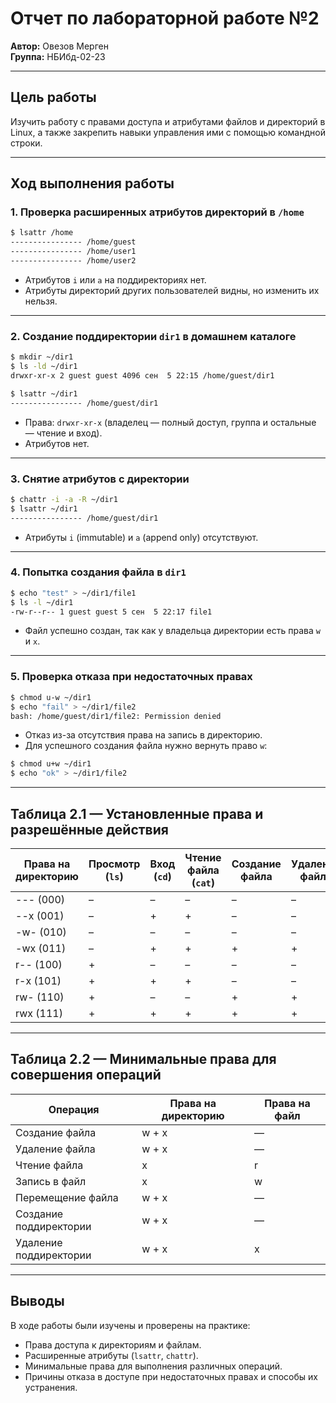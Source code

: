 # Отчет по лабораторной работе №2
**Автор:** Овезов Мерген  
**Группа:** НБИбд-02-23  

---

## Цель работы
Изучить работу с правами доступа и атрибутами файлов и директорий в Linux, а также закрепить навыки управления ими с помощью командной строки.

---

## Ход выполнения работы

### 1. Проверка расширенных атрибутов директорий в `/home`
```bash
$ lsattr /home
---------------- /home/guest
---------------- /home/user1
---------------- /home/user2
```
- Атрибутов `i` или `a` на поддиректориях нет.
- Атрибуты директорий других пользователей видны, но изменить их нельзя.

---

### 2. Создание поддиректории `dir1` в домашнем каталоге
```bash
$ mkdir ~/dir1
$ ls -ld ~/dir1
drwxr-xr-x 2 guest guest 4096 сен  5 22:15 /home/guest/dir1

$ lsattr ~/dir1
---------------- /home/guest/dir1
```
- Права: `drwxr-xr-x` (владелец — полный доступ, группа и остальные — чтение и вход).
- Атрибутов нет.

---

### 3. Снятие атрибутов с директории
```bash
$ chattr -i -a -R ~/dir1
$ lsattr ~/dir1
---------------- /home/guest/dir1
```
- Атрибуты `i` (immutable) и `a` (append only) отсутствуют.

---

### 4. Попытка создания файла в `dir1`
```bash
$ echo "test" > ~/dir1/file1
$ ls -l ~/dir1
-rw-r--r-- 1 guest guest 5 сен  5 22:17 file1
```
- Файл успешно создан, так как у владельца директории есть права `w` и `x`.

---

### 5. Проверка отказа при недостаточных правах
```bash
$ chmod u-w ~/dir1
$ echo "fail" > ~/dir1/file2
bash: /home/guest/dir1/file2: Permission denied
```
- Отказ из-за отсутствия права на запись в директорию.
- Для успешного создания файла нужно вернуть право `w`:
```bash
$ chmod u+w ~/dir1
$ echo "ok" > ~/dir1/file2
```

---

## Таблица 2.1 — Установленные права и разрешённые действия

| Права на директорию | Просмотр (`ls`) | Вход (`cd`) | Чтение файла (`cat`) | Создание файла | Удаление файла |
|---------------------|-----------------|-------------|----------------------|----------------|----------------|
| --- (000)           | –               | –           | –                    | –              | –              |
| --x (001)           | –               | +           | +                    | –              | –              |
| -w- (010)           | –               | –           | –                    | –              | –              |
| -wx (011)           | –               | +           | +                    | +              | +              |
| r-- (100)           | +               | –           | –                    | –              | –              |
| r-x (101)           | +               | +           | +                    | –              | –              |
| rw- (110)           | +               | –           | –                    | +              | +              |
| rwx (111)           | +               | +           | +                    | +              | +              |

---

## Таблица 2.2 — Минимальные права для совершения операций

| Операция                | Права на директорию | Права на файл |
|-------------------------|---------------------|---------------|
| Создание файла          | w + x               | —             |
| Удаление файла          | w + x               | —             |
| Чтение файла            | x                   | r             |
| Запись в файл           | x                   | w             |
| Перемещение файла       | w + x               | —             |
| Создание поддиректории  | w + x               | —             |
| Удаление поддиректории  | w + x               | x             |

---

## Выводы
В ходе работы были изучены и проверены на практике:
- Права доступа к директориям и файлам.
- Расширенные атрибуты (`lsattr`, `chattr`).
- Минимальные права для выполнения различных операций.
- Причины отказа в доступе при недостаточных правах и способы их устранения.
```
